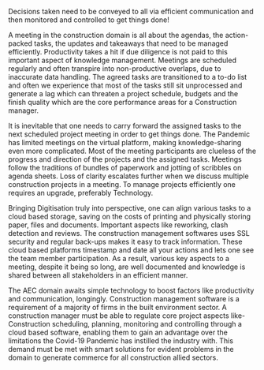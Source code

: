Decisions taken need to be conveyed to all via efficient communication and then monitored and controlled to get things done!

A meeting in the construction domain is all about the agendas, the action-packed tasks, the updates and takeaways that need to be managed efficiently. Productivity takes a hit if due diligence is not paid to this important aspect of knowledge management. Meetings are scheduled regularly and often transpire into non-productive overlaps, due to inaccurate data handling. The agreed tasks are transitioned to a to-do list and often we experience that most of the tasks still sit unprocessed and generate a lag which can threaten a project schedule, budgets and the finish quality which are the core performance areas for a Construction manager.

It is inevitable that one needs to carry forward the assigned tasks to the next scheduled project meeting in order to get things done. The Pandemic has limited meetings on the virtual platform, making knowledge-sharing even more complicated. Most of the meeting participants are clueless of the progress and direction of the projects and the assigned tasks. Meetings follow the traditions of bundles of paperwork and jotting of scribbles on agenda sheets. Loss of clarity escalates further when we discuss multiple construction projects in a meeting. To manage projects efficiently one requires an upgrade, preferably Technology.

Bringing Digitisation truly into perspective, one can align various tasks to a cloud based storage, saving on the costs of printing and physically storing paper, files and documents. Important aspects like reworking, clash detection and reviews. The construction management softwares uses SSL security and regular back-ups makes it easy to track information. These cloud based platforms timestamp and date all your actions and lets one see the team member participation. As a result, various key aspects to a meeting, despite it being so long, are well documented and knowledge is shared between all stakeholders in an efficient manner.

The AEC domain awaits simple technology to boost factors like productivity and communication, longingly. Construction management software is a requirement of a majority of firms in the built environment sector. A construction manager must be able to regulate core project aspects like- Construction scheduling, planning, monitoring and controlling through a cloud based software, enabling them to gain an advantage over the limitations the Covid-19 Pandemic has instilled the industry with. This demand must be met with smart solutions for evident problems in the domain to generate commerce for all construction allied sectors.
